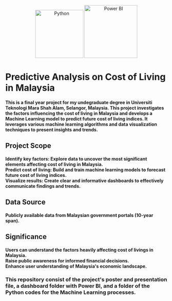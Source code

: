 <p align="center"><img src="https://img.shields.io/badge/Python-FFD43B?style=for-the-badge&logo=python&logoColor=blue" width="150" alt="Python"> <img src="https://img.shields.io/badge/PowerBI-005C84?style=for-the-badge&logo=powerbi&logoColor=white" width="165" alt="Power BI"/></p>

# Predictive Analysis on Cost of Living in Malaysia
#### This is a final year project for my undegraduate degree in Universiti Teknologi Mara Shah Alam, Selangor, Malaysia. This project investigates the factors influencing the cost of living in Malaysia and develops a Machine Learning model to predict future cost of living indices. It leverages various machine learning algorithms and data visualization techniques to present insights and trends.

## Project Scope
#### Identify key factors: Explore data to uncover the most significant elements affecting cost of living in Malaysia. <br> Predict cost of living: Build and train machine learning models to forecast future cost of living indices. <br> Visualize results: Create clear and informative dashboards to effectively communicate findings and trends.

## Data Source
#### Publicly available data from Malaysian government portals (10-year span).

## Significance
#### Users can understand the factors heavily affecting cost of livings in Malaysia. <br> Raise public awareness for informed financial decisions. <br> Enhance user understanding of Malaysia's economic landscape.

### This repository consist of the project's poster and presentation file, a dashboard folder with Power BI, and a folder of the Python codes for the Machine Learning processes.
